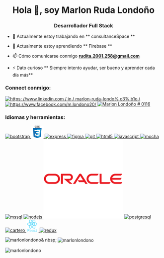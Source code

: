 <h1 align = "center"> Hola 👋, soy Marlon Ruda Londoño </h1>
<h3 align = "center"> Desarrollador Full Stack </h3>

- 🔭 Actualmente estoy trabajando en ** consultanceSpace **

- 🌱 Actualmente estoy aprendiendo ** Firebase ** 

- 📫 Cómo comunicarse conmigo **rudita.2001.258@gmail.com**

- ⚡ Dato curioso ** Siempre intento ayudar, ser bueno y aprender cada día más**

<h3 align = "left"> Connect conmigo: </h3>
<p align = "left">
<a href = "https://linkedin.com/in/https://www.linkedin.com/in/marlon-ruda-londo%c3% b1o / "target =" blank "> <img align =" center "src =" https://raw.githubusercontent.com/rahuldkjain/github-profile-readme-generator/master/src/images/icons/Social/linked -in-alt.svg "alt =" https: //www.linkedin.com / in / marlon-ruda-londo% c3% b1o / "height =" 30 "width =" 40 "/> </a>
<a href="https://fb.com/https://www.facebook.com/m.londono20/" target="blank"> <img align = "center" src = "https: // raw. githubusercontent.com/rahuldkjain/github-profile-readme-generator/master/src/images/icons/Social/facebook.svg "alt =" https://www.facebook.com/m.londono20/ "height =" 30 "width =" 40 "/> </a>
<a href="https://discord.gg/Marlon Londoño#0116" target="blank"> <img align =" center "src =" https: // raw.githubusercontent.com/rahuldkjain/github-profile-readme-generator/master/src/images/icons/Social/discord.svg "alt =" Marlon Londoño # 0116 "height =" 30 "width =" 40 "/> </a>
</p>

<h3 align = "left"> Idiomas y herramientas: </h3>
<p align = "left"> <a href="https://getbootstrap.com" target="_blank"> <img src = "https://raw.githubusercontent.com/devicons/devicon/master/icons/ bootstrap / bootstrap-plain-wordmark.svg "alt =" bootstrap "width =" 40 "height =" 40 "/> </a> <a href =" https://www.w3schools.com/css/ "objetivo = "_ en blanco"> <img src = "https://raw.githubusercontent.com/devicons/devicon/master/icons/css3/css3-original-wordmark.svg" alt = "css3" width = "40" height = "40" /> </a> <a href="https://expressjs.com" target="_blank"> <img src = "https: //raw.githubusercontent.com / devicons / devicon / master / icons / express / express-original-wordmark.svg "alt =" express "width =" 40 "height =" 40 "/> </a> <a href =" https: // www.figma.com/ "target =" _ blank "> <img src =" https://www.vectorlogo.zone/logos/figma/figma-icon.svg "alt =" figma "width =" 40 "height = "40" /> </a> <a href="https://git-scm.com/" target="_blank"> <img src = "https://www.vectorlogo.zone/logos/git- scm / git-scm-icon.svg "alt =" git "width =" 40 "height =" 40 "/> </a> <a href =" https://www.w3.org/html/ "objetivo = "_ en blanco"> <img src = "https: // sin procesar.githubusercontent.com/devicons/devicon/master/icons/html5/html5-original-wordmark.svg "alt =" html5 "width =" 40 "height =" 40 "/> </a> <a href =" https: //developer.mozilla.org/en-US/docs/Web/JavaScript "target =" _ blank "> <img src =" https://raw.githubusercontent.com/devicons/devicon/master/icons/javascript/javascript -original.svg "alt =" javascript "width =" 40 "height =" 40 "/> </a> <a href="https://mochajs.org" target="_blank"> <img src =" https://www.vectorlogo.zone/logos/mochajs/mochajs-icon.svg "alt =" mocha "width =" 40 "height =" 40 "/> </a> <a href =" https: // www.microsoft.com/en-us/sql-server "target =" _ blank "> <img src =" https://www.svgrepo.com/show/303229/microsoft-sql-server-logo.svg "alt =" mssql "width =" 40 "height =" 40 "/> </a> <a href="https://nodejs.org" target="_blank"> <img src =" https: //raw.githubusercontent. com / devicons / devicon / master / icons / nodejs / nodejs-original-wordmark.svg "alt =" nodejs "width =" 40 "height =" 40 "/> </a> <a href =" https: // www.oracle.com/ "target =" _ blank "> <img src =" https://raw.githubusercontent.com/devicons/devicon/master/icons/oracle/oracle-original.svg "alt =" oracle "ancho = "40" altura = "40" /></a> <a href="https://www.postgresql.org" target="_blank"> <img src = "https://raw.githubusercontent.com/devicons/devicon/master/icons/postgresql/ postgresql-original-wordmark.svg "alt =" postgresql "width =" 40 "height =" 40 "/> </a> <a href="https://postman.com" target="_blank"> <img src = "https://www.vectorlogo.zone/logos/getpostman/getpostman-icon.svg" alt = "cartero" width = "40" height = "40" /> </a> <a href = "https : //reactjs.org/ "target =" _ blank "> <img src =" https://raw.githubusercontent.com/devicons/devicon/master/icons/react/react-original-wordmark.svg "alt = "reaccionar" width = "40" height = "40" /> </a> <a href="https://redux.js.org" target="_blank"> <img src = "https: / /raw.githubusercontent.com/devicons/devicon/master/icons/redux/redux-original.svg "alt =" redux "width =" 40 "height =" 40 "/> </a> </p>

<p> <img align = "left" src = "https://github-readme-stats.vercel.app/api/top-langs?username=marlonlondono&show_icons=true&locale=en&layout=compact" alt = "marlonlondono" /> </p>

<p> & nbsp; <img align = "center" src = "https://github-readme-stats.vercel.app/api?username=marlonlondono&show_icons=true&locale=en" alt = "marlonlondono" /> </p>

<p> <img align = "center" src = "https://github-readme-streak-stats.herokuapp.com/?user=marlonlondono&" alt = "marlonlondono" /> </p>
